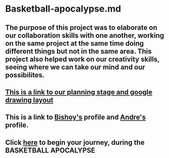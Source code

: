 # Basketball-apocalypse.md

## The purpose of this project was to elaborate on our collaboration skills with one another, working on the same project at the same time doing different things but not in the same area.  This project also helped work on our creativity skills, seeing where we can take our mind and our possibilites.

## [This is a link to our planning stage and google drawing layout](https://docs.google.com/drawings/d/1N10oLr_YWgnrrlBAN9gYQ80WG5lO_AubPXytTIoqQew/edit)

## This is a link to [Bishoy's](https://github.com/bishoyb1251) profile and [Andre's](https://github.com/andrep8376) profile.

## Click [here](stayingupmain/stayingup.md) to begin your journey, during the BASKETBALL APOCALYPSE
